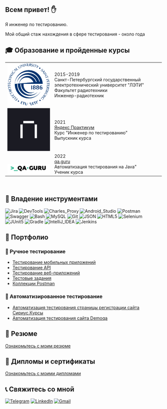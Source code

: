 ## Всем привет! :raised_hand:
Я инженер по тестированию.

Мой общий стаж нахождения в сфере тестирования - около года

## :mortar_board: Образование и пройденные курсы 
<table width="100%" border='0'>
   <tr> 
    <td width="30%" valign="bottom"><img src="images/leti.png"></td><td valign="middle">2015-2019</br>Санкт-Петербургский государственный электротехнический университет "ЛЭТИ"</br>Факультет радиотехники</br>Инженер-радиотехник</td></tr>
    <tr><td width="30%" valign="bottom"><img src="images/practicum.jpg"></td><td valign="middle">2021</br><a target="_blank" href="https://practicum.yandex.ru">Яндекс Практикум</a></br>Курс "Инженер по тестированию"</br>Выпускник курса</td>
    <tr><td width="30%" valign="bottom"><img src="images/qaGuru.png"></td><td valign="middle">2022</br><a target="_blank" href="https://qa.guru">qa.guru</a></br>Автоматизация тестирования на Java"</br>Ученик курса</td></tr>
   </tr>
  </table>
  </br>

## :hammer: Владение инструментами
![Jira](https://img.shields.io/badge/-Jira-090909?style=for-the-badge&logo=jira&logoColor=136be1)
![DevTools](https://img.shields.io/badge/DevTools-090909?style=for-the-badge&logo=googlechrome&logoColor=f4f4f4)
![Charles_Proxy](https://img.shields.io/badge/Charles_Proxy-090909?style=for-the-badge&logo=torproject&logoColor=7E4798)
![Android_Studio](https://img.shields.io/badge/Android_Studio-090909?style=for-the-badge&logo=androidstudio&logoColor=3ad07d)
![Postman](https://img.shields.io/badge/Postman-090909?style=for-the-badge&logo=postman&logoColor=f76935)
![Swagger](https://img.shields.io/badge/Swagger-090909?style=for-the-badge&logo=swagger&logoColor=7ede2b)
![Bash](https://img.shields.io/badge/Bash-090909?style=for-the-badge&logo=gnubash&logoColor=4EAA25)
![MySQL](https://img.shields.io/badge/MySQL-090909?style=for-the-badge&logo=mysql&logoColor=4479A1)
![Git](https://img.shields.io/badge/Git-090909?style=for-the-badge&logo=Git&logoColor=F05032)
![JSON](https://img.shields.io/badge/JSON-090909?style=for-the-badge&logo=json&logoColor=004027)
![HTML5](https://img.shields.io/badge/HTML5-090909?style=for-the-badge&logo=html5&logoColor=E34F26)
![Selenium](https://img.shields.io/badge/Selenium-090909?style=for-the-badge&logo=Selenium&logoColor=43B02A)
![JUnit5](https://img.shields.io/badge/JUnit5-090909?style=for-the-badge&logo=JUnit5&logoColor=25A162)
![Gradle](https://img.shields.io/badge/Gradle-090909?style=for-the-badge&logo=Gradle&logoColor=02303A)
![IntelliJ_IDEA](https://img.shields.io/badge/IntelliJ_IDEA-090909?style=for-the-badge&logo=IntelliJIDEA&logoColor=AA00FF)
![Jenkins](https://img.shields.io/badge/Jenkins-090909?style=for-the-badge&logo=Jenkins&logoColor=D24939)

## :file_folder: Портфолио
### :muscle: Ручное тестирование
- [Тестирование мобильных приложений](https://drive.google.com/drive/folders/1H8Om6aSdTo5T5f5hAfJUg4XK1omQZ_1J?usp=share_link)
- [Тестирование API](https://drive.google.com/drive/folders/1QOgL7fXqKegV5_eRKrypP90jUMyDYkfE?usp=sharing)
- [Тестирование веб-приложений](https://drive.google.com/drive/folders/1fOVLNa5aMbenrqD1koJovRxVtcX4oOY4?usp=sharing)
- [Тестовые задания](https://drive.google.com/drive/folders/1am9HqbmAT0fwynOB2E7n4M-DkEquMAoN?usp=sharing)
- [Коллекции Postman](https://github.com/AnatolySlabodenyuk/Postman)

### :electric_plug: Автоматизированное тестирование
- [Автоматизация тестирования страницы регистрации сайта Сириус.Курсы](https://github.com/AnatolySlabodenyuk/SiriusTests)
- [Автоматизация тестирования сайта Demoqa](https://github.com/AnatolySlabodenyuk/QA_GURU_PO_Update)


## :scroll: Резюме
[Ознакомьтесь с моим резюме](https://drive.google.com/file/d/1HDFkElQj4_lmMsuVTt7v0-f-8iVKlOIW/view?usp=sharing)

## :paperclip: Дипломы и сертификаты
[Ознакомьтесь с моими дипломами](https://drive.google.com/drive/folders/1tolsLAciOOLgaTcQG_PcSQKflvYhuol_?usp=share_link)

## :telephone_receiver: Свяжитесь со мной
[![Telegram](https://img.shields.io/badge/Telegram-090909?style=for-the-badge&logo=telegram&logoColor=8cc4d7)](https://t.me/Slabodenyuk_Anatoly)
[![LinkedIn](https://img.shields.io/badge/Linkedin-090909?style=for-the-badge&logo=linkedin&logoColor=0073b1)](https://www.linkedin.com/in/anatolyslabodenyuk)
[![Gmail](https://img.shields.io/badge/Gmail-090909?style=for-the-badge&logo=gmail&logoColor=EA4335)](mailto:slabodenyukanatoly@gmail.com?subject=Предложение%20по%20работе)
